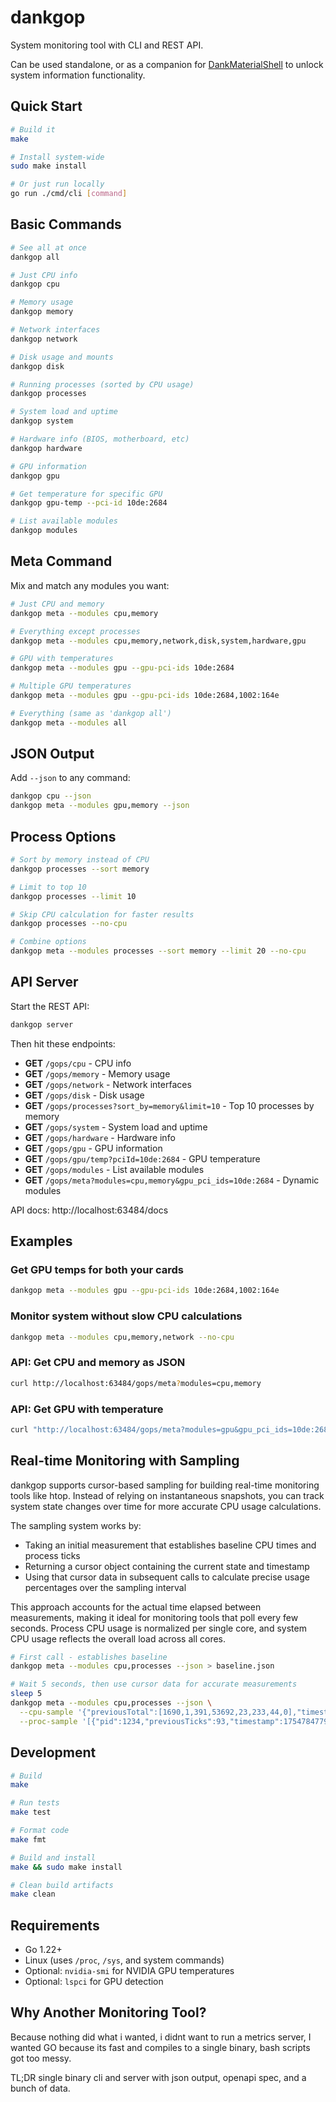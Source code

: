# dankgop

System monitoring tool with CLI and REST API.

Can be used standalone, or as a  companion for [DankMaterialShell](https://github.com/AvengeMedia/DankMaterialShell) to unlock system information functionality.

## Quick Start

```bash
# Build it
make

# Install system-wide
sudo make install

# Or just run locally
go run ./cmd/cli [command]
```

## Basic Commands

```bash
# See all at once
dankgop all

# Just CPU info
dankgop cpu

# Memory usage
dankgop memory

# Network interfaces
dankgop network

# Disk usage and mounts
dankgop disk

# Running processes (sorted by CPU usage)
dankgop processes

# System load and uptime
dankgop system

# Hardware info (BIOS, motherboard, etc)
dankgop hardware

# GPU information
dankgop gpu

# Get temperature for specific GPU
dankgop gpu-temp --pci-id 10de:2684

# List available modules
dankgop modules
```

## Meta Command

Mix and match any modules you want:

```bash
# Just CPU and memory
dankgop meta --modules cpu,memory

# Everything except processes
dankgop meta --modules cpu,memory,network,disk,system,hardware,gpu

# GPU with temperatures
dankgop meta --modules gpu --gpu-pci-ids 10de:2684

# Multiple GPU temperatures
dankgop meta --modules gpu --gpu-pci-ids 10de:2684,1002:164e

# Everything (same as 'dankgop all')
dankgop meta --modules all
```

## JSON Output

Add `--json` to any command:

```bash
dankgop cpu --json
dankgop meta --modules gpu,memory --json
```

## Process Options

```bash
# Sort by memory instead of CPU
dankgop processes --sort memory

# Limit to top 10
dankgop processes --limit 10

# Skip CPU calculation for faster results
dankgop processes --no-cpu

# Combine options
dankgop meta --modules processes --sort memory --limit 20 --no-cpu
```

## API Server

Start the REST API:

```bash
dankgop server
```

Then hit these endpoints:

- **GET** `/gops/cpu` - CPU info
- **GET** `/gops/memory` - Memory usage  
- **GET** `/gops/network` - Network interfaces
- **GET** `/gops/disk` - Disk usage
- **GET** `/gops/processes?sort_by=memory&limit=10` - Top 10 processes by memory
- **GET** `/gops/system` - System load and uptime
- **GET** `/gops/hardware` - Hardware info
- **GET** `/gops/gpu` - GPU information
- **GET** `/gops/gpu/temp?pciId=10de:2684` - GPU temperature
- **GET** `/gops/modules` - List available modules
- **GET** `/gops/meta?modules=cpu,memory&gpu_pci_ids=10de:2684` - Dynamic modules

API docs: http://localhost:63484/docs

## Examples

### Get GPU temps for both your cards
```bash
dankgop meta --modules gpu --gpu-pci-ids 10de:2684,1002:164e
```

### Monitor system without slow CPU calculations
```bash
dankgop meta --modules cpu,memory,network --no-cpu
```

### API: Get CPU and memory as JSON
```bash
curl http://localhost:63484/gops/meta?modules=cpu,memory
```

### API: Get GPU with temperature
```bash
curl "http://localhost:63484/gops/meta?modules=gpu&gpu_pci_ids=10de:2684"
```

## Real-time Monitoring with Sampling

dankgop supports cursor-based sampling for building real-time monitoring tools like htop. Instead of relying on instantaneous snapshots, you can track system state changes over time for more accurate CPU usage calculations.

The sampling system works by:
- Taking an initial measurement that establishes baseline CPU times and process ticks
- Returning a cursor object containing the current state and timestamp
- Using that cursor data in subsequent calls to calculate precise usage percentages over the sampling interval

This approach accounts for the actual time elapsed between measurements, making it ideal for monitoring tools that poll every few seconds. Process CPU usage is normalized per single core, and system CPU usage reflects the overall load across all cores.

```bash
# First call - establishes baseline
dankgop meta --modules cpu,processes --json > baseline.json

# Wait 5 seconds, then use cursor data for accurate measurements
sleep 5
dankgop meta --modules cpu,processes --json \
  --cpu-sample '{"previousTotal":[1690,1,391,53692,23,233,44,0],"timestamp":1754784779057}' \
  --proc-sample '[{"pid":1234,"previousTicks":93,"timestamp":1754784779057}]'
```

## Development

```bash
# Build
make

# Run tests
make test

# Format code
make fmt

# Build and install
make && sudo make install

# Clean build artifacts
make clean
```

## Requirements

- Go 1.22+
- Linux (uses `/proc`, `/sys`, and system commands)
- Optional: `nvidia-smi` for NVIDIA GPU temperatures
- Optional: `lspci` for GPU detection

## Why Another Monitoring Tool?

Because nothing did what i wanted, i didnt want to run a metrics server, I wanted GO because its fast and compiles to a single binary, bash scripts got too messy.

TL;DR single binary cli and server with json output, openapi spec, and a bunch of data.
